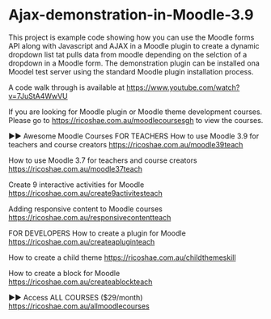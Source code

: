 # Ajax-demonstration-in-Moodle-3.9

This project is example code showing how you can use the Moodle forms API along with Javascript and AJAX in a Moodle plugin to create a dynamic dropdown list tat pulls data from moodle depending on the selction of a dropdown in a Moodle form.
The demonstration plugin can be installed ona Moodel test server using the standard Moodle plugin installation process.

A code walk through is available at https://www.youtube.com/watch?v=7JuStA4WwVU

If you are looking for Moodle plugin or Moodle theme development courses.
Please go to https://ricoshae.com.au/moodlecoursesgh to view the courses.

►► Awesome Moodle Courses
FOR TEACHERS
How to use Moodle 3.9 for teachers and course creators 
https://ricoshae.com.au/moodle39teach

How to use Moodle 3.7 for teachers and course creators 
https://ricoshae.com.au/moodle37teach

Create 9 interactive activities for Moodle
https://ricoshae.com.au/create9activitesteach

Adding responsive content to Moodle courses
https://ricoshae.com.au/responsivecontentteach

FOR DEVELOPERS
How to create a plugin for Moodle 
https://ricoshae.com.au/createapluginteach

How to create a child theme 
https://ricoshae.com.au/childthemeskill

How to create a block for Moodle
https://ricoshae.com.au/createablockteach

►► Access ALL COURSES ($29/month)
https://ricoshae.com.au/allmoodlecourses
